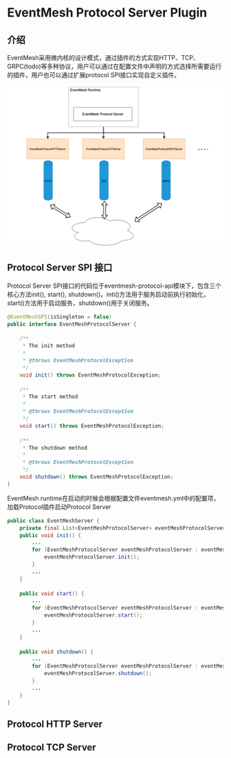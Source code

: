 # EventMesh Protocol Server Plugin

## 介绍

EventMesh采用微内核的设计模式，通过插件的方式实现HTTP、TCP、GRPC(todo)等多种协议，用户可以通过在配置文件中声明的方式选择所需要运行的插件，用户也可以通过扩展protocol SPI接口实现自定义插件。

![eventmesh-protocol-design](../../images/features/eventmesh-protocol-plugin-design.png?raw=true)

## Protocol Server SPI 接口
Protocol Server SPI接口的代码位于eventmesh-protocol-api模块下，包含三个核心方法init(), start(), shutdown()。inti()方法用于服务启动前执行初始化，
start()方法用于启动服务，shutdown()用于关闭服务。
```java
@EventMeshSPI(isSingleton = false)
public interface EventMeshProtocolServer {

    /**
     * The init method
     *
     * @throws EventMeshProtocolException
     */
    void init() throws EventMeshProtocolException;

    /**
     * The start method
     *
     * @throws EventMeshProtocolException
     */
    void start() throws EventMeshProtocolException;

    /**
     * The shutdown method
     *
     * @throws EventMeshProtocolException
     */
    void shutdown() throws EventMeshProtocolException;
}
```
EventMesh runtime在启动的时候会根据配置文件eventmesh.yml中的配置项，加载Protocol插件启动Protocol Server
```java
public class EventMeshServer {
    private final List<EventMeshProtocolServer> eventMeshProtocolServers;
    public void init() {
        ...        
        for (EventMeshProtocolServer eventMeshProtocolServer : eventMeshProtocolServers) {
            eventMeshProtocolServer.init();
        }
        ...
    }

    public void start() {
        ...
        for (EventMeshProtocolServer eventMeshProtocolServer : eventMeshProtocolServers) {
            eventMeshProtocolServer.start();
        }
        ...
    }

    public void shutdown() {
        ...
        for (EventMeshProtocolServer eventMeshProtocolServer : eventMeshProtocolServers) {
            eventMeshProtocolServer.shutdown();
        }
        ...
    }
}
```

## Protocol HTTP Server

## Protocol TCP Server


